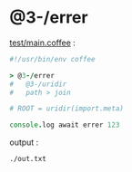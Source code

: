 [‼️]: ✏️README.mdt

# @3-/errer

[test/main.coffee](./test/main.coffee) :

```coffee
#!/usr/bin/env coffee

> @3-/errer
#   @3-/uridir
#   path > join

# ROOT = uridir(import.meta)

console.log await errer 123
```

output :

```
./out.txt
```
